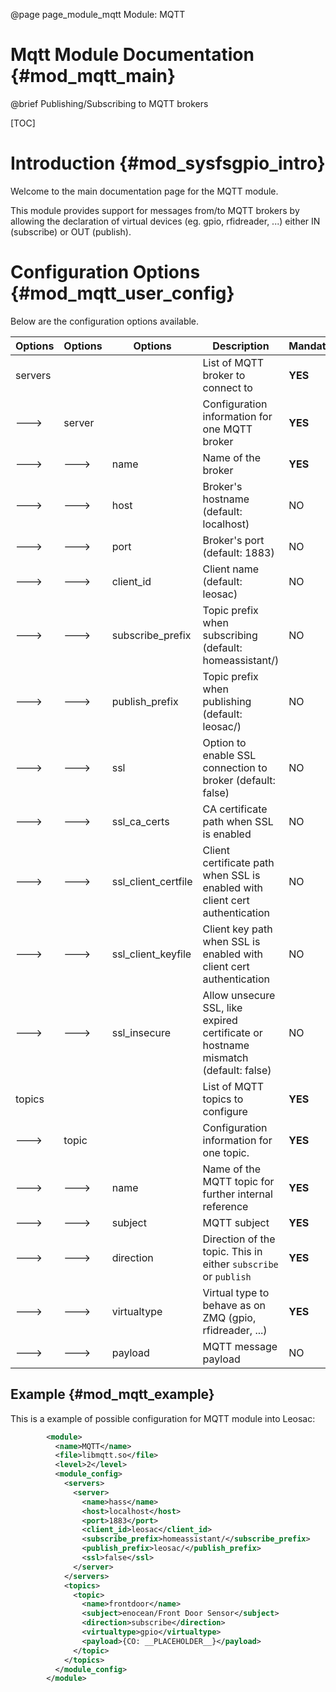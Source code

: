 @page page_module_mqtt Module: MQTT

Mqtt Module Documentation {#mod_mqtt_main}
====================================================

@brief Publishing/Subscribing to MQTT brokers

[TOC]

Introduction {#mod_sysfsgpio_intro}
===================================

Welcome to the main documentation page for the MQTT module.

This module provides support for messages from/to MQTT brokers by allowing the
declaration of virtual devices (eg. gpio, rfidreader, ...) either IN (subscribe)
or OUT (publish).

Configuration Options {#mod_mqtt_user_config}
==================================================

Below are the configuration options available.

Options | Options | Options             | Description                                                                             | Mandatory
--------|---------|---------------------|-----------------------------------------------------------------------------------------|-----------
servers |         |                     | List of MQTT broker to connect to                                                       | **YES**
--->    | server  |                     | Configuration information for one MQTT broker                                           | **YES**
--->    | --->    | name                | Name of the broker                                                                      | **YES**
--->    | --->    | host                | Broker's hostname (default: localhost)                                                  | NO
--->    | --->    | port                | Broker's port (default: 1883)                                                           | NO
--->    | --->    | client_id           | Client name (default: leosac)                                                           | NO
--->    | --->    | subscribe_prefix    | Topic prefix when subscribing (default: homeassistant/)                                 | NO
--->    | --->    | publish_prefix      | Topic prefix when publishing (default: leosac/)                                         | NO
--->    | --->    | ssl                 | Option to enable SSL connection to broker (default: false)                              | NO
--->    | --->    | ssl_ca_certs        | CA certificate path when SSL is enabled                                                 | NO
--->    | --->    | ssl_client_certfile | Client certificate path when SSL is enabled with client cert authentication             | NO
--->    | --->    | ssl_client_keyfile  | Client key path when SSL is enabled with client cert authentication                     | NO
--->    | --->    | ssl_insecure        | Allow unsecure SSL, like expired certificate or hostname mismatch (default: false)      | NO
topics  |         |                     | List of MQTT topics to configure                                                        | **YES**
--->    | topic   |                     | Configuration information for one topic.                                                | **YES**
--->    | --->    | name                | Name of the MQTT topic for further internal reference                                   | **YES**
--->    | --->    | subject             | MQTT subject                                                                            | **YES**
--->    | --->    | direction           | Direction of the topic. This in either `subscribe` or `publish`                         | **YES**
--->    | --->    | virtualtype         | Virtual type to behave as on ZMQ (gpio, rfidreader, ...)                                | **YES**
--->    | --->    | payload             | MQTT message payload                                                                    | NO


Example {#mod_mqtt_example}
--------------------------------

This is a example of possible configuration for MQTT module into Leosac:

~~~~~~~~~~~~~~~~~~~~~~~~~~~~~~~~~~~~~~~~~~~~~~~~~~~.xml
        <module>
          <name>MQTT</name>
          <file>libmqtt.so</file>
          <level>2</level>
          <module_config>            
            <servers>
              <server>
                <name>hass</name>
                <host>localhost</host>
                <port>1883</port>
                <client_id>leosac</client_id>
                <subscribe_prefix>homeassistant/</subscribe_prefix>
                <publish_prefix>leosac/</publish_prefix>
                <ssl>false</ssl>
              </server>
            </servers>
            <topics>
              <topic>
                <name>frontdoor</name>
                <subject>enocean/Front Door Sensor</subject>
                <direction>subscribe</direction>
                <virtualtype>gpio</virtualtype>
                <payload>{CO: __PLACEHOLDER__}</payload>
              </topic>
            </topics>
          </module_config>
        </module>
~~~~~~~~~~~~~~~~~~~~~~~~~~~~~~~~~~~~~~~~~~~~~~~~~~~

